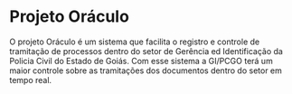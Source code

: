 # Projeto Oráculo

O projeto Oráculo é um sistema que facilita o registro e controle de tramitação de processos dentro do setor de Gerência ed Identificação da Policia Civil do Estado de Goiás. Com esse sistema a GI/PCGO terá um maior controle sobre as tramitações dos documentos dentro do setor em tempo real.
